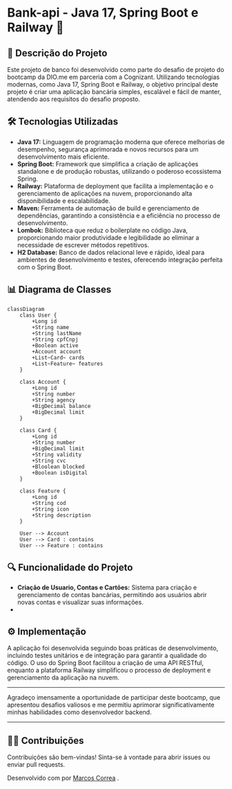 # Bank-api - Java 17, Spring Boot e Railway 🚀

## 📄 Descrição do Projeto
Este projeto de banco foi desenvolvido como parte do desafio de projeto do bootcamp da DIO.me em parceria com a Cognizant. Utilizando tecnologias modernas, como Java 17, Spring Boot e Railway, o objetivo principal deste projeto é criar uma aplicação bancária simples, escalável e fácil de manter, atendendo aos requisitos do desafio proposto.


## 🛠️ Tecnologias Utilizadas
- **Java 17:** Linguagem de programação moderna que oferece melhorias de desempenho, segurança aprimorada e novos recursos para um desenvolvimento mais eficiente.
- **Spring Boot:** Framework que simplifica a criação de aplicações standalone e de produção robustas, utilizando o poderoso ecossistema Spring.
- **Railway:** Plataforma de deployment que facilita a implementação e o gerenciamento de aplicações na nuvem, proporcionando alta disponibilidade e escalabilidade.
- **Maven:** Ferramenta de automação de build e gerenciamento de dependências, garantindo a consistência e a eficiência no processo de desenvolvimento.
- **Lombok:** Biblioteca que reduz o boilerplate no código Java, proporcionando maior produtividade e legibilidade ao eliminar a necessidade de escrever métodos repetitivos.
- **H2 Database:** Banco de dados relacional leve e rápido, ideal para ambientes de desenvolvimento e testes, oferecendo integração perfeita com o Spring Boot.


## 📊 Diagrama de Classes

```mermaid
classDiagram
    class User {
        +Long id
        +String name
        +String lastName
        +String cpfCnpj
        +Boolean active
        +Account account
        +List~Card~ cards
        +List~Feature~ features
    }

    class Account {
        +Long id
        +String number
        +String agency
        +BigDecimal balance
        +BigDecimal limit
    }

    class Card {
        +Long id
        +String number
        +BigDecimal limit
        +String validity
        +String cvc
        +Bloolean blocked
        +Boolean isDigital
    }

    class Feature {
        +Long id
        +String cod
        +String icon
        +String description
    }

    User --> Account
    User --> Card : contains
    User --> Feature : contains
```

## 🔍 Funcionalidade do Projeto 
- **Criação de Usuario, Contas e Cartões:** Sistema para criação e gerenciamento de contas bancárias, permitindo aos usuários abrir novas contas e visualizar suas informações.
- 

## ⚙️ Implementação 
A aplicação foi desenvolvida seguindo boas práticas de desenvolvimento, incluindo testes unitários e de integração para garantir a qualidade do código. O uso do Spring Boot facilitou a criação de uma API RESTful, enquanto a plataforma Railway simplificou o processo de deployment e gerenciamento da aplicação na nuvem.


---

Agradeço imensamente a oportunidade de participar deste bootcamp, que apresentou desafios valiosos e me permitiu aprimorar significativamente minhas habilidades como desenvolvedor backend.

---

## 🧑‍💻 Contribuições
Contribuições são bem-vindas! Sinta-se à vontade para abrir issues ou enviar pull requests.


Desenvolvido com por [Marcos Correa](https://github.com/correamarcos) .


